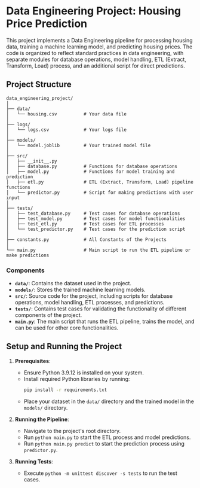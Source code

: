 
# Data Engineering Project: Housing Price Prediction

This project implements a Data Engineering pipeline for processing housing data, training a machine learning model, and predicting housing prices. The code is organized to reflect standard practices in data engineering, with separate modules for database operations, model handling, ETL (Extract, Transform, Load) process, and an additional script for direct predictions.

## Project Structure

```
data_engineering_project/
│
├── data/
│   └── housing.csv          # Your data file
│
├── logs/
│   └── logs.csv             # Your logs file
│
├── models/
│   └── model.joblib         # Your trained model file
│
├── src/
│   ├── __init__.py
│   ├── database.py          # Functions for database operations
│   ├── model.py             # Functions for model training and prediction
│   ├── etl.py               # ETL (Extract, Transform, Load) pipeline functions
│   └── predictor.py         # Script for making predictions with user input
│
├── tests/
│   ├── test_database.py     # Test cases for database operations
│   ├── test_model.py        # Test cases for model functionalities
│   ├── test_etl.py          # Test cases for ETL processes
│   └── test_predictor.py    # Test cases for the prediction script
│
├── constants.py             # All Constants of the Projects
│
└── main.py                  # Main script to run the ETL pipeline or make predictions
```

### Components

- **`data/`**: Contains the dataset used in the project.
- **`models/`**: Stores the trained machine learning models.
- **`src/`**: Source code for the project, including scripts for database operations, model handling, ETL processes, and predictions.
- **`tests/`**: Contains test cases for validating the functionality of different components of the project.
- **`main.py`**: The main script that runs the ETL pipeline, trains the model, and can be used for other core functionalities.

## Setup and Running the Project

1. **Prerequisites**:
   - Ensure Python 3.9.12 is installed on your system.
   - Install required Python libraries by running:
     ```bash
     pip install -r requirements.txt
     ```
   - Place your dataset in the `data/` directory and the trained model in the `models/` directory.

2. **Running the Pipeline**:
   - Navigate to the project's root directory.
   - Run `python main.py` to start the ETL process and model predictions.
   - Run `python main.py predict` to start the prediction process using `predictor.py`.

3. **Running Tests**:
   - Execute `python -m unittest discover -s tests` to run the test cases.
